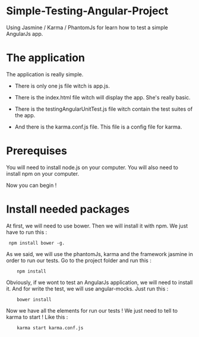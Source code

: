 # Simple-Testing-Angular-Project

Using Jasmine / Karma / PhantomJs for learn how to test a simple AngularJs app.

# The application

The application is really simple.

- There is only one js file witch is app.js.
- There is the index.html file witch will display the app. She's really basic.

- There is the testingAngularUnitTest.js file witch contain the test suites of the app.

- And there is the karma.conf.js file. This file is a config file for karma.

# Prerequises

You will need to install node.js on your computer.
You will also need to install npm on your computer.

Now you can begin !

# Install needed packages

At first, we will need to use bower. Then we will install it with npm. We just have to run this : 
```
 npm install bower -g.
```

As we said, we will use the phantomJs, karma and the framework jasmine in order to run our tests. 
Go to the project folder and run this :
```
    npm install
```

Obviously, if we wont to test an AngularJs application, we will need to install it. And for write the test, we will use angular-mocks.
Just run this :
```
    bower install
```

Now we have all the elements for run our tests ! We just need to tell to karma to start ! Like this :
```
    karma start karma.conf.js
```